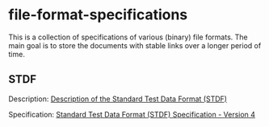 # file-format-specifications

This is a collection of specifications of various (binary) file formats. The main goal is to store the documents with stable links over a longer period of time.

## STDF
Description: [Description of the Standard Test Data Format (STDF)](STDF)

Specification: [Standard Test Data Format (STDF) Specification - Version 4](/synalysis/file-format-specifications/raw/main/STDF/std-spec.pdf)

